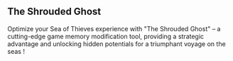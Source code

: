 ## The Shrouded Ghost


Optimize your Sea of Thieves experience with "The Shrouded Ghost" – a cutting-edge game memory modification tool, providing a strategic advantage and unlocking hidden potentials for a triumphant voyage on the seas !